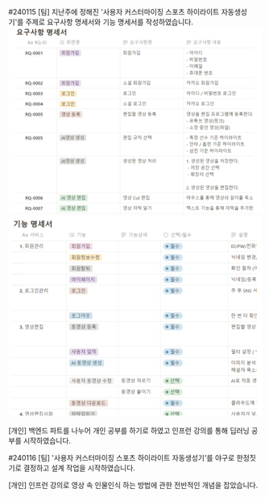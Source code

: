 #240115
[팀]
지난주에 정해진 '사용자 커스터마이징 스포츠 하이라이트 자동생성기'를 주제로
요구사항 명세서와 기능 명세서를 작성하였습니다.
![image.png](./image.png)
![image-1.png](./image-1.png)

[개인]
백엔드 파트를 나누어 개인 공부를 하기로 하였고
인프런 강의를 통해 딥러닝 공부를 시작하였습니다.

#240116
[팀]
'사용자 커스터마이징 스포츠 하이라이트 자동생성기'를 야구로 한정짓기로 결정하고
설계 작업을 시작하였습니다.

[개인]
인프런 강의로 영상 속 인물인식 하는 방법에 관한 전반적인 개념을 잡았습니다.
